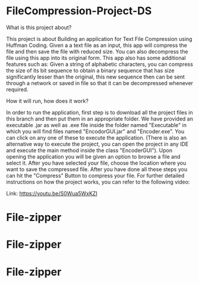 # FileCompression-Project-DS
What is this project about?

This project is about Building an application for Text File Compression using Huffman Coding. Given a a text file as an input, 
this app will compress the file and then save the file with reduced size. You can also decompress the file using this app into 
its original form. This app also has some additional features such as: Given a string of alphabetic characters, you can compress 
the size of its bit sequence to obtain a binary sequence that has size significantly lesser than the original, this new sequence 
then can be sent through a network or saved in file so that it can be decompressed whenever required.

How it will run, how does it work?

In order to run the application, first step is to download all the project files in this branch and then put them in an appropriate folder.
We have provided an executable .jar as well as .exe file inside the folder named "Executable" in which you will find files named "EncodorGUI.jar" and "Encoder.exe".
You can click on any one of these to execute the application. (There is also an alternative way to execute the project, you can open the project in any IDE and execute 
the main method inside the class "EncoderGUI").
Upon opening the application you will be given an option to browse a file and select it. After you have selected your file, choose the location where you want to 
save the compressed file. After you have done all these steps you can hit the "Compress" Button to compress your file. For further detailed instructions on how the 
project works, you can refer to the following video:

Link: https://youtu.be/S0Wua5WxKZI
# File-zipper
# File-zipper
# File-zipper
